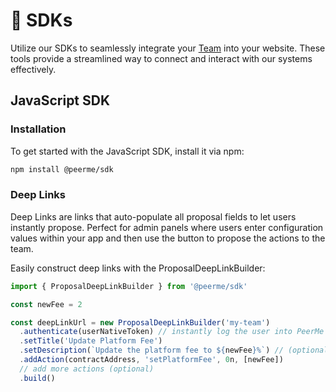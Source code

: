 # 🧰 SDKs

Utilize our SDKs to seamlessly integrate your [Team](../teams/overview.md) into your website. These tools provide a streamlined way to connect and interact with our systems effectively.

## JavaScript SDK

### Installation

To get started with the JavaScript SDK, install it via npm:

```bash
npm install @peerme/sdk
```

### Deep Links

Deep Links are links that auto-populate all proposal fields to let users instantly propose. Perfect for admin panels where users enter configuration values within your app and then use the button to propose the actions to the team.

Easily construct deep links with the ProposalDeepLinkBuilder:

```js
import { ProposalDeepLinkBuilder } from '@peerme/sdk'

const newFee = 2

const deepLinkUrl = new ProposalDeepLinkBuilder('my-team')
  .authenticate(userNativeToken) // instantly log the user into PeerMe to create this proposal
  .setTitle('Update Platform Fee')
  .setDescription(`Update the platform fee to ${newFee}%`) // (optional)
  .addAction(contractAddress, 'setPlatformFee', 0n, [newFee])
  // add more actions (optional)
  .build()
```
